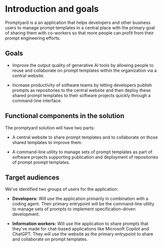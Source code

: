 # Introduction and goals

Promptyard is a an application that helps developers and other business users to
manage prompt templates in a central place with the primary goal of sharing them
with co-workers so that more people can profit from their prompt engineering
efforts. 

## Goals

- Improve the output quality of generative AI tools by allowing people to
  reuse and collaborate on prompt templates within the organization via
  a central website.

- Increase productivity of software teams by letting developers publish
  prompts as repositories to the central website and then deploy these shared 
  prompt templates to their software projects quickly through a command-line
  interface.

## Functional components in the solution

The promptyard solution will have two parts:

- A central website to share prompt templates and to collaborate on those
  shared templates to improve them.

- A command-line utility to manage sets of prompt templates as part of software
  projects supporting publication and deployment of repositories of prompt
  prompt templates.

## Target audiences

We've identified two groups of users for the application:

- **Developers:** Will use the application primarily in combination with a
  coding agent. Their primary entrypoint will be the command-line utility
  to manage sets of prompts to implement specification-driven development.

- **Information workers:** Will use the application to share prompts that
  they've made for chat-based applications like Microsoft Copilot and ChatGPT.
  They will use the website as the primary entrypoint to share and collaborate
  on prompt templates.